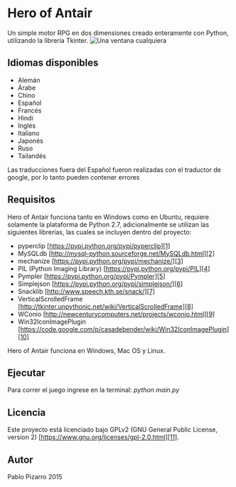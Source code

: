 # Hero of Antair
Un simple motor RPG en dos dimensiones creado enteramente con Python, utilizando la librería Tkinter.
![][image-1]

## Idiomas disponibles
- Alemán
- Árabe
- Chino
- Español
- Francés
- Hindi
- Inglés
- Italiano
- Japonés
- Ruso
- Tailandés

Las traducciones fuera del Español fueron realizadas con el traductor de google, por lo tanto pueden contener errores 

## Requisitos
Hero of Antair funciona tanto en Windows como en Ubuntu, requiere solamente la plataforma de Python 2.7, adicionalmente se utilizan las siguientes librerías, las cuales se incluyen dentro del proyecto:
- pyperclip [https://pypi.python.org/pypi/pyperclip][1]
- MySQLdb [http://mysql-python.sourceforge.net/MySQLdb.html][2]
- mechanize [https://pypi.python.org/pypi/mechanize/][3]
- PIL (Python Imaging Library) [https://pypi.python.org/pypi/PIL][4]
- Pympler [https://pypi.python.org/pypi/Pympler][5]
- Simplejson [https://pypi.python.org/pypi/simplejson/][6]
- Snacklib [http://www.speech.kth.se/snack/][7]
- VerticalScrolledFrame [http://tkinter.unpythonic.net/wiki/VerticalScrolledFrame][8]
- WConio [http://newcenturycomputers.net/projects/wconio.html][9]
- Win32IconImagePlugin [https://code.google.com/p/casadebender/wiki/Win32IconImagePlugin][10]

Hero of Antair funciona en Windows, Mac OS y Linux.

## Ejecutar
Para correr el juego ingrese en la terminal: _python main.py_

## Licencia
Este proyecto está licenciado bajo GPLv2 (GNU General Public License, version 2) [https://www.gnu.org/licenses/gpl-2.0.html][11].

## Autor
Pablo Pizarro
2015

[1]:	https://pypi.python.org/pypi/pyperclip
[2]:	http://mysql-python.sourceforge.net/MySQLdb.html
[3]:	https://pypi.python.org/pypi/mechanize/
[4]:	https://pypi.python.org/pypi/PIL
[5]:	https://pypi.python.org/pypi/Pympler
[6]:	https://pypi.python.org/pypi/simplejson/
[7]:	http://www.speech.kth.se/snack/
[8]:	http://tkinter.unpythonic.net/wiki/VerticalScrolledFrame
[9]:	http://newcenturycomputers.net/projects/wconio.html
[10]:	https://code.google.com/p/casadebender/wiki/Win32IconImagePlugin
[11]:	https://www.gnu.org/licenses/gpl-2.0.html

[image-1]:	https://raw.githubusercontent.com/ppizarror/ppizarror.github.io/7d25a7df4feb37b8c9385e18a3e8e20642920c7f/resources/images/hoa/captura1.png "Una ventana cualquiera"
